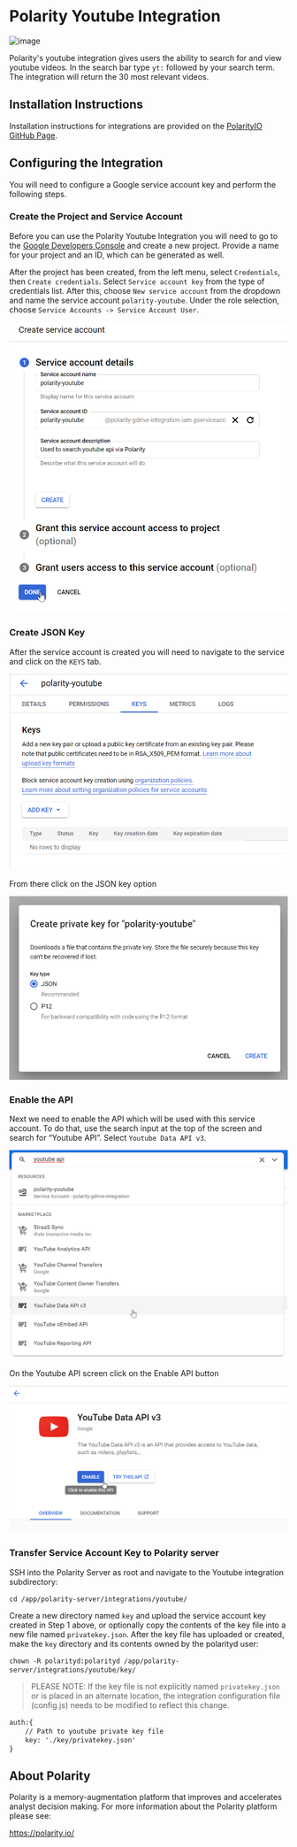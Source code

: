 # Polarity Youtube Integration

![image](https://img.shields.io/badge/status-beta-green.svg)

Polarity's youtube integration gives users the ability to search for and view youtube videos.  In the search bar type `yt:` followed by your search term.  The integration will return the 30 most relevant videos.

## Installation Instructions

Installation instructions for integrations are provided on the [PolarityIO GitHub Page](https://polarityio.github.io/).

## Configuring the Integration

You will need to configure a Google service account key and perform the following steps.

### Create the Project and Service Account

Before you can use the Polarity Youtube Integration you will need to go to the [Google Developers Console](https://console.developers.google.com/) and create a new project. Provide a name for your project and an ID, which can be generated as well.

After the project has been created, from the left menu, select `Credentials`, then `Create credentials`. Select `Service account key` from the type of credentials list. After this, choose `New service account` from the dropdown and name the service account `polarity-youtube`.  Under the role selection, choose `Service Accounts -> Service Account User`.  

![image](images/1_create_service_account.png)

### Create JSON Key

After the service account is created you will need to navigate to the service and click on the `KEYS` tab.  

![image](images/2_create_key.png)

From there click on the JSON key option

![image](images/3_create_json_key.png)

### Enable the API

Next we need to enable the API which will be used with this service account. To do that, use the search input at the top of the screen and search for “Youtube API”.  Select  `Youtube Data API v3`.

![image](images/4_search_api.png)

On the Youtube API screen click on the Enable API button

![image](images/5_enable_api.png)

### Transfer Service Account Key to Polarity server

SSH into the Polarity Server as root and navigate to the Youtube integration subdirectory:

```
cd /app/polarity-server/integrations/youtube/
```

Create a new directory named `key` and upload the service account key created in Step 1 above, or optionally copy the contents of the key file into a new file named `privatekey.json`.  After the key file has uploaded or created, make the `key` directory and its contents owned by the polarityd user:

```
chown -R polarityd:polarityd /app/polarity-server/integrations/youtube/key/
```

> PLEASE NOTE: If the key file is not explicitly named `privatekey.json` or is placed in an alternate location, the integration configuration file (config.js) needs to be modified to reflect this change.

```
auth:{
    // Path to youtube private key file
    key: './key/privatekey.json'
}
```

## About Polarity

Polarity is a memory-augmentation platform that improves and accelerates analyst decision making.  For more information about the Polarity platform please see:

https://polarity.io/
